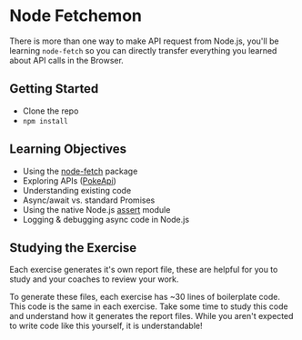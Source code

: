 # Node Fetchemon

There is more than one way to make API request from Node.js, you'll be learning `node-fetch` so you can directly transfer everything you learned about API calls in the Browser.

## Getting Started

* Clone the repo
* `npm install`

## Learning Objectives

* Using the [node-fetch](https://www.npmjs.com/package/node-fetch) package
* Exploring APIs ([PokeApi](https://pokeapi.co/))
* Understanding existing code
* Async/await vs. standard Promises
* Using the native Node.js [assert](https://nodejs.org/api/assert.html) module
* Logging & debugging async code in Node.js

## Studying the Exercise

Each exercise generates it's own report file, these are helpful for you to study and your coaches to review your work.

To generate these files, each exercise has ~30 lines of boilerplate code.  This code is the same in each exercise.  Take some time to study this code and understand how it generates the report files.  While you aren't expected to write code like this yourself, it is understandable!
